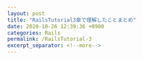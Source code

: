 ```yaml
---
layout: post
title: "RailsTutorial3章で理解したことまとめ"
date: 2020-10-26 12:39:36 +0900
categories: Rails
permalink: /RailsTutorial-3
excerpt_separator: <!--more-->
---
```

 <!--more-->
